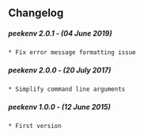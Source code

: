 ## Changelog

##### peekenv 2.0.1 - (04 June 2019)

    * Fix error message formatting issue

##### peekenv 2.0.0 - (20 July 2017)
 
    * Simplify command line arguments
 
##### peekenv 1.0.0 - (12 June 2015)

    * First version
